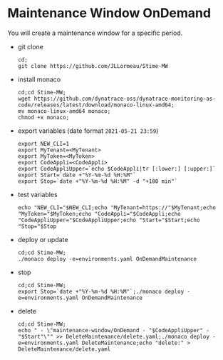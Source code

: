 # Maintenance Window OnDemand

You will create a maintenance window for a specific period.

- git clone 
      
      cd;
      git clone https://github.com/JLLormeau/Stime-MW

- install monaco

      cd;cd Stime-MW;
      wget https://github.com/dynatrace-oss/dynatrace-monitoring-as-code/releases/latest/download/monaco-linux-amd64;
      mv monaco-linux-amd64 monaco;
      chmod +x monaco;
    
- export variables (date format `2021-05-21 23:59`)

      export NEW_CLI=1
      export MyTenant=<MyTenant>
      export MyToken=<MyToken>
      export CodeAppli=<CodeAppli>
      export CodeAppliUpper=`echo $CodeAppli|tr [:lower:] [:upper:]`
      export Start=`date +"%Y-%m-%d %H:%M"`
      export Stop=`date +"%Y-%m-%d %H:%M" -d "+180 min"`
      
- test variables

      echo "NEW_CLI="$NEW_CLI;echo "MyTenant=https://"$MyTenant;echo "MyToken="$MyToken;echo "CodeAppli="$CodeAppli;echo "CodeAppliUpper="$CodeAppliUpper;echo "Start="$Start;echo "Stop="$Stop
     
- deploy or update

      cd;cd Stime-MW;
      ./monaco deploy -e=environments.yaml OnDemandMaintenance


- stop

      cd;cd Stime-MW;
      export Stop=`date +"%Y-%m-%d %H:%M"`;./monaco deploy -e=environments.yaml OnDemandMaintenance


- delete

      cd;cd Stime-MW;
      echo " - \"maintenance-window/OnDemand - "$CodeAppliUpper" - "$Start"\"" >> DeleteMaintenance/delete.yaml;./monaco deploy -e=environments.yaml DeleteMaintenance;echo "delete:" > DeleteMaintenance/delete.yaml


